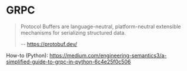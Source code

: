# GRPC

> Protocol Buffers are language-neutral, platform-neutral extensible mechanisms for serializing structured data.
>
> -- https://protobuf.dev/


 How-to (Python):
 https://medium.com/engineering-semantics3/a-simplified-guide-to-grpc-in-python-6c4e25f0c506
